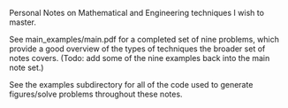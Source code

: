 Personal Notes on Mathematical and Engineering techniques I wish to master.

See main_examples/main.pdf for a completed set of nine problems, which provide a good overview of the types of techniques the broader set of notes covers. (Todo: add some of the nine examples back into the main note set.)

See the examples subdirectory for all of the code used to generate figures/solve problems throughout these notes.
